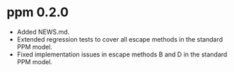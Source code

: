 # ppm 0.2.0

- Added NEWS.md.
- Extended regression tests to cover all escape methods in the standard PPM model. 
- Fixed implementation issues in escape methods B and D
in the standard PPM model.
